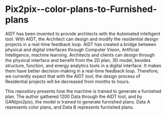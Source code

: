 # Pix2pix--color-plans-to-Furnished-plans
AIDT has been invented to provide architects with the Automated intelligent tool. With AIDT, the Architect can design and modify the residential design projects in a real-time feedback loop. AIDT has created a bridge between physical and digital interfaces through Computer Vision, Artificial Intelligence, machine learning. Architects and clients can design through the physical interface and benefit from the 2D plan, 3D model, besides structure, function, and energy analytics tools in a digital interface. It makes them have better decision-making in a real-time feedback loop. Therefore, we currently expect that with the AIDT tool, the design process of Residential projects will be decreased from months to hours.

This repository presents how the machine is trained to generate a furnished plan. The author gathered 1200 Data through the AIDT tool, and by GAN(pix2pix), the model is trained to generate furnished plans. Data A represents color plans, and Data B represents furnished plans. 
